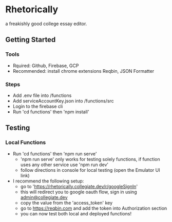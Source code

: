 # Rhetorically

a freakishly good college essay editor.

## Getting Started

### Tools

- Rquired: Github, Firebase, GCP
- Recommended: install chrome extensions Reqbin, JSON Formatter

### Steps

- Add .env file into /functions
- Add serviceAccountKey.json into /functions/src
- Login to the firebase cli
- Run 'cd functions' then 'npm install'

## Testing

### Local Functions

- Run 'cd functions' then 'npm run serve'
  - 'npm run serve' only works for testing solely functions, if function uses any other service use 'npm run dev'
  - follow directions in console for local testing (open the Emulator UI link)
- I recommend the following setup:
  - go to 'https://rhetorically.collegiate.dev/r/googleSignIn'
  - this will redirect you to google oauth flow, sign in using admin@collegiate.dev
  - copy the value from the 'access_token' key
  - go to https://reqbin.com and add the token into Authorization section
  - you can now test both local and deployed functions!
